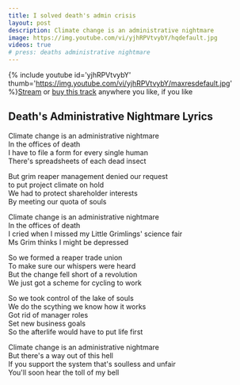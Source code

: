 ```yaml
---
title: I solved death's admin crisis
layout: post
description: Climate change is an administrative nightmare
image: https://img.youtube.com/vi/yjhRPVtvybY/hqdefault.jpg 
videos: true
# press: deaths administrative nightmare
---
```




{% include youtube id='yjhRPVtvybY' thumb='https://img.youtube.com/vi/yjhRPVtvybY/maxresdefault.jpg' %}[Stream](https://olifro.st/stream) or [buy this track](https://olifrost.bandcamp.com) anywhere you like, if you like 

## Death's Administrative Nightmare Lyrics
Climate change is an administrative nightmare   
In the offices of death   
I have to file a form for every single human   
There's spreadsheets of each dead insect   
   
But grim reaper management denied our request   
to put project climate on hold   
We had to protect shareholder interests   
By meeting our quota of souls   
   
Climate change is an administrative nightmare   
In the offices of death   
I cried when I missed my Little Grimlings' science fair   
Ms Grim thinks I might be depressed   
   
So we formed a reaper trade union   
To make sure our whispers were heard   
But the change fell short of a revolution   
We just got a scheme for cycling to work   
   
So we took control of the lake of souls   
We do the scything we know how it works   
Got rid of manager roles   
Set new business goals   
So the afterlife would have to put life first   
   
Climate change is an administrative nightmare   
But there's a way out of this hell   
If you support the system that's soulless and unfair   
You'll soon hear the toll of my bell